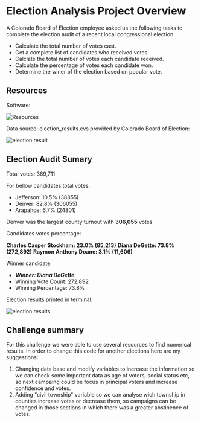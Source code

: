# Election Analysis Project Overview

A Colorado Board of Election employee asked us the following tasks to complete the election audit of a recent local congressional election.

- Calculate the total number of votes cast.
- Get a complete list of candidates who received votes.
- Calclate the total number of votes each candidate received.
- Calculate the percentage of votes each candidate won.
- Determine the winer of the election based on popular vote.

## Resources

Software:

![Resources](https://user-images.githubusercontent.com/96633294/150621917-4e5e81eb-1ad6-4c65-b87f-aa539c5bfbec.png)

Data source: election_results.cvs provided by Colorado Board of Election: 

![election result](https://user-images.githubusercontent.com/96633294/150621990-c4d1b36e-ed57-4ebf-bc68-630f5444d012.png)


## Election Audit Sumary

Total votes: 369,711

For bellow candidates total votes: 

- Jefferson: 10.5% (38855)
- Denver: 82.8% (306055)
- Arapahoe: 6.7% (24801)

Denver was the largest county turnout with **306,055** votes

Candidates votes percentage:

**Charles Casper Stockham: 23.0% (85,213)**
**Diana DeGette: 73.8% (272,892)**
**Raymon Anthony Doane: 3.1% (11,606)**

Winner candidate:

- **_Winner: Diana DeGette_**
- Winning Vote Count: 272,892
- Winning Percentage: 73.8%

Election results printed in terminal: 

![election results](https://user-images.githubusercontent.com/96633294/150622706-2de324be-1e6c-4afe-a008-3f72a7b574cf.png)

## Challenge summary

For this challenge we were able to use several resources to find numerical results. In order to change this code for another elections here are my suggestions: 

1. Changing data base and modify variables to increase the information so we can check some important data as age of voters, social status etc, so next campaing could be focus in principal voters and increase confidence and votes. 
2. Adding "civil township" variable so we can analyse wich township in counties increase votes or decrease them, so campaigns can be changed in those sections in which there was a greater abstinence of votes. 
